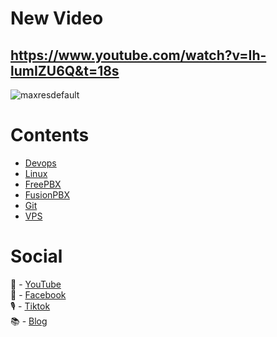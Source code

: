 # New Video 
https://www.youtube.com/watch?v=Ih-lumIZU6Q&t=18s
---
![maxresdefault](https://github.com/user-attachments/assets/abb07dc4-2a6a-47db-967c-c66e652d8e5c)

# Contents
- [Devops](https://www.youtube.com/playlist?list=PLEpJ2JwS52iA-WNnvcWXiVqGbIxkt0pPO)
- [Linux](https://www.youtube.com/playlist?list=PLEpJ2JwS52iBukVgkFt8ijoWggD3sESmD)
- [FreePBX](https://www.youtube.com/playlist?list=PLEpJ2JwS52iCeO46gCAo-3q8L1nUSPeZZ)
- [FusionPBX](https://www.youtube.com/playlist?list=PLEpJ2JwS52iCeO46gCAo-3q8L1nUSPeZZ)
- [Git](https://www.youtube.com/playlist?list=PLEpJ2JwS52iDFkODoPjahyQb65oKqlpaP)
- [VPS](https://www.youtube.com/playlist?list=PLEpJ2JwS52iA2n6Bcx75AEHE_zVoAWTBy)

# Social
🎥 - [YouTube](https://www.youtube.com/channel/UC2So3jI5sB6kG0F6eDhexPQ?sub_confirmation=1)\
💼 - [Facebook](https://facebook.com/kienletv)\
🎙 - [Tiktok](https://www.tiktok.com/@kienletv?lang=vi-VN)\
📚 - [Blog](https://vuihoctech.com)
